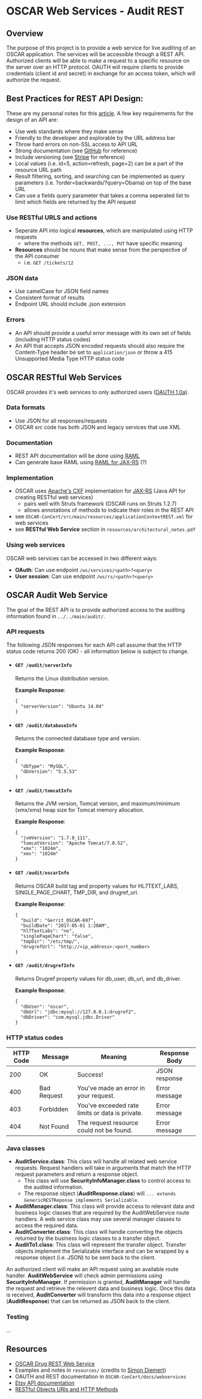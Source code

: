 # OSCAR Web Services - Audit REST
## Overview
The purpose of this project is to provide a web service for live auditing of an OSCAR application. The services will be accessible through a REST API. Authorized clients will be able to make a request to a specific resource on the server over an HTTP protocol. OAUTH will require clients to provide credentials (client id and secret) in exchange for an access token, which will authorize the request.

## Best Practices for REST API Design:
These are my personal notes for this [article](http://vinaysahni.com/best-practices-for-a-pragmatic-restful-api). A few key requirements for the design of an API are:
+ Use web standards where they make sense
+ Friendly to the developer and explorable by the URL address bar
+ Throw hard errors on non-SSL access to API URL
+ Strong documentation (see [GitHub](https://developer.github.com/v3/) for reference)
+ Include versioning (see [Stripe](https://stripe.com/docs/api#versioning) for reference)
+ Local values (i.e. id=5, action=refresh, page=2) can be a part of the resource URL path
+ Result filtering, sorting, and searching can be implemented as query parameters (i.e. ?order=backwards/?query=Obama)
on top of the base URL
+ Can use a fields query parameter that takes a comma seperated list to limit which fields are returned by the API request

### Use RESTful URLS and actions
+ Seperate API into logical **resources**, which are manipulated using HTTP requests 
    - where the methods ```GET, POST, ..., PUT``` have specific meaning
+ **Resources** should be nouns that make sense from the perspective of the API consumer 
    - i.e. ```GET /tickets/12```

### JSON data
+ Use camelCase for JSON field names
+ Consistent format of results
+ Endpoint URL should include .json extension

### Errors
+ An API should provide a useful error message with its own set of fields (including HTTP status codes)
+ An API that accepts JSON encoded requests should also require the Content-Type header be set to ```application/json``` or throw a 415 Unsupported Media Type HTTP status code

## OSCAR RESTful Web Services
OSCAR provides it's web services to only authorized users ([OAUTH 1.0a](https://oauth.net/core/1.0a/)).

### Data formats
+ Use JSON for all responses/requests
+ OSCAR src code has both JSON and legacy services that use XML

### Documentation
+ REST API documentation will be done using [RAML](http://raml.org)
+ Can generate base RAML using [RAML for JAX-RS](https://github.com/mulesoft-labs/raml-for-jax-rs) (?)

### Implementation
+ OSCAR uses [Apache's CXF](https://en.wikipedia.org/wiki/Apache_CXF) implementation for [JAX-RS](https://en.wikipedia.org/wiki/Java_API_for_XML_Web_Services) (Java API for creating RESTful web services)
    - pairs well with Struts framework (OSCAR runs on Struts 1.2.7)
    - allows annotations of methods to indicate their roles in the REST API
+ see ```OSCAR-ConCert/src/main/resources/applicationContextREST.xml``` for web services
+ see **RESTful Web Service** section in ```resources/architectural_notes.pdf```

### Using web services
OSCAR web services can be accessed in two different ways:
+ **OAuth**: Can use endpoint ```/ws/services/<path>?<query>```
+ **User session**: Can use endpoint ```/ws/rs/<path>?<query>```

## OSCAR Audit Web Service
The goal of the REST API is to provide authorized access to the auditing information found in ```../../main/audit/```.

### API requests
The following JSON responses for each API call assume that the HTTP status code returns 200 (OK) - all information below is subject to change.
+ #### ```GET /audit/serverInfo```

  Returns the Linux distribution version.  
  
  **Example Response**:
  ```
  {
    "serverVersion": "Ubuntu 14.04"
  }
  ```
+ #### ```GET /audit/databaseInfo```

  Returns the connected database type and version.  
  
  **Example Response**:
  ```
  {
    "dbType": "MySQL",
    "dbVersion": "5.5.53"
  }
  ```
+ #### ```GET /audit/tomcatInfo```

  Returns the JVM version, Tomcat version, and maximum/minimum (xmx/xms) heap size for Tomcat memory allocation.  
  
  **Example Response**:
  ```
  {
    "jvmVersion": "1.7.0_111",
    "tomcatVersion": "Apache Tomcat/7.0.52",
    "xmx": "1024m",
    "xms": "1024m"
  }
  ```
+ #### ```GET /audit/oscarInfo```

  Returns OSCAR build tag and property values for HL7TEXT_LABS, SINGLE_PAGE_CHART, TMP_DIR, and drugref_url. 
  
  **Example Response**:
  ```
  {
    "build": "Gerrit_OSCAR-697",
    "buildDate": "2017-05-01 1:20AM",
    "hl7TextLabs": "no",
    "singlePageChart": "false",
    "tmpDir": "/etc/tmp/",
    "drugrefUrl": "http://<ip_address>:<port_number>
  }
  ```
+ #### ```GET /audit/drugrefInfo```

  Returns Drugref property values for db_user, db_url, and db_driver.
  
  **Example Response**:
  ```
  {
    "dbUser": "oscar",
    "dbUrl": "jdbc:mysql://127.0.0.1:drugref2",
    "dbDriver": "com.mysql.jdbc.Driver"
  }
  ```

### HTTP status codes
| HTTP Code | Message            | Meaning                                         | Response Body                         |
| --------- | ------------------ | ----------------------------------------------- | ------------------------------------- |
| 200       | OK                 | Success!                                        | JSON response                         |
| 400       | Bad Request        | You've made an error in your request.           | Error message                         |
| 403       | Forbidden          | You've exceeded rate limits or data is private. | Error message                         |
| 404       | Not Found          | The request resource could not be found.        | Error message                         |

### Java classes
+ **AuditService.class**: This class will handle all related web service requests. Request handlers will take in arguments that match the HTTP request parameters and return a response object.
    - This class will use **SecurityInfoManager.class** to control access to the audited information.
    - The response object (**AuditResponse.class**) will ```... extends GenericRESTReponse implements Serializable```.
+ **AuditManager.class**: This class will provide access to relevant data and business logic classes that are required by the AuditWebService route handlers. A web service class may use several manager classes to access the required data.
+ **AuditConverter.class**: This class will handle converting the objects returned by the business logic classes to a transfer object.
+ **AuditTo1.class**: This class will represent the transfer object. Transfer objects implement the Serializable interface and can be wrapped by a response object (i.e. JSON) to be sent back to the client.

An authorized client will make an API request using an available route handler. **AuditWebService** will check admin permissions using **SecurityInfoManager**. If permission is granted, **AuditManager** will handle the request and retrieve the relevent data and business logic. Once this data is received, **AuditConverter** will transform this data into a response object (**AuditResponse**) that can be returned as JSON back to the client.

### Testing
...

## Resources
+ [OSCAR Drug REST Web Service](https://github.com/williamgrosset/OSCAR-ConCert/commit/4964b70cf4963b44cc3d2feba17d5e9b7df159a5)
+ Examples and notes in ```resources/``` (credits to [Simon Diemert](https://github.com/sdiemert))
+ OAUTH and REST documentation in ```OSCAR-ConCert/docs/webservices```
+ [Etsy API documentation](https://etsy.com/developers/documentation/getting_started/api_basics)
+ [RESTful Objects URIs and HTTP Methods](https://youtube.com/watch?v=grXnAMIQ_1Q)
